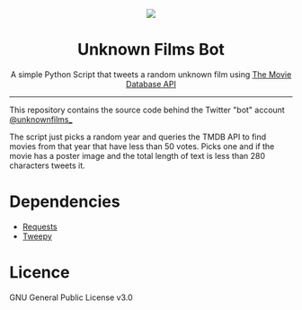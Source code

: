 <div align="center">

![](https://static.drebollo.dev/UnknownFilmsBot/ufb_120x120.png)

# Unknown Films Bot
A simple Python Script that tweets a random unknown film using [The Movie Database API](https://www.themoviedb.org/)

----
<div align="left">

  
This repository contains the source code behind the Twitter "bot" account [@unknownfilms_](https://twitter.com/unknownfilms_)
    
The script just picks a random year and queries the TMDB API to find movies from that year that have less than 50 votes. Picks one and if the movie has a poster image and the total length of text is less than 280 characters tweets it.
    
# Dependencies 
* [Requests](https://github.com/psf/requests)
* [Tweepy](https://github.com/tweepy/tweepy)
    
# Licence
GNU General Public License v3.0
